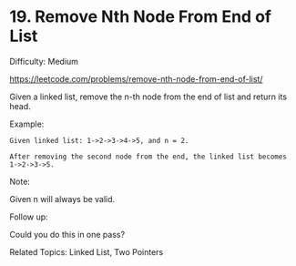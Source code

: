 # 19. Remove Nth Node From End of List

Difficulty: Medium

https://leetcode.com/problems/remove-nth-node-from-end-of-list/

Given a linked list, remove the n-th node from the end of list and return its head.

Example:
```
Given linked list: 1->2->3->4->5, and n = 2.

After removing the second node from the end, the linked list becomes 1->2->3->5.
```
Note:

Given n will always be valid.

Follow up:

Could you do this in one pass?

Related Topics: Linked List, Two Pointers
